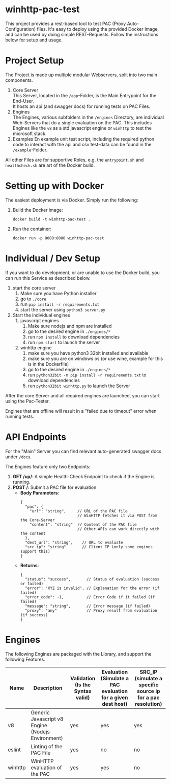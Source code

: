 # winhttp-pac-test

This project provides a rest-based tool to test PAC (Proxy Auto-Configuration) files.
It's easy to deploy using the provided Docker Image, and can be used by doing simple REST-Requests.
Follow the instructions below for setup and usage.

# Project Setup
The Project is made up multiple modular Webservers, split into two main components.
1. Core Server  
This Server, located in the `/app`-Folder, is the Main Entrypoint for the End-User.  
It hosts an api (and swagger docs) for running tests on PAC Files.
2. Engines  
The Engines, various subfolders in the `/engines` Directory, are individual Web-Servers that do a single evaluation on the PAC.
This includes Engines like the `v8` as a std javascript engine or `winhttp` to test the microsoft stack.
3. Examples
En example unit test script, including the required python code to interact with the api and csv test-data can be found in the `/example`-Folder.

All other Files are for supportive Roles, e.g. the `entrypoint.sh` and `healthcheck.sh` are art of the Docker build.

# Setting up with Docker

The easiest deployment is via Docker. Simply run the following:
1. Build the Docker image:
   ```
   docker build -t winhttp-pac-test .
   ```
2. Run the container:
   ```
   docker run -p 8080:8080 winhttp-pac-test
   ```
   
# Individual / Dev Setup
If you want to do development, or are unable to use the Docker build, you can run this Service as described below.
1) start the core server 
   1) Make sure you have Python installer
   2) go to `./core`
   3) run `pip install -r requirements.txt`
   4) start the server using `python3 server.py`
2) Start the individual engines
   1) javascript engines
      1) Make sure nodejs and npm are installed
      2) go to the desired engine in `./engines/*`
      3) run `npm install` to download dependencies
      4) run `npm start` to launch the server
   2) winhttp engine
      1) make sure you have python3 32bit installed and available
      2) make sure you are on windows os (or use wine, example for this is in the Dockerfile)
      3) go to the desired engine in `./engines/*`
      4) run `python32bit -m pip install -r requirements.txt` to download dependencies
      5) run `python32bit winhttp.py` to launch the Server

After the core Server and all required engines are launched, you can start using the Pac-Tester.

Engines that are offline will result in a "failed due to timeout" error when running tests.

# API Endpoints
For the "Main" Server you can find relevant auto-generated swagger docs under `/docs`.

The Engines feature only two Endpoints:
1. **GET /up/**: A simple Health-Check Endpoint to check if the Engine is running.
2. **POST /**: Submit a PAC file for evaluation.
   - **Body Parameters**:
     ```
     {
       "pac": {
         "url": "string",     // URL of the PAC file
                              // WinHTTP fetches it via POST from the Core-Server
         "content": "string"  // Content of the PAC file
                              // Other APIs can work directly with the content
       },
       "dest_url": "string",    // URL to evaluate
       "src_ip": "string"       // Client IP (only some engines support this)
     }
     ```
   - **Returns**:
     ```
     {
       "status": "success",       // Status of evaluation (success or failed)
       "error": "XYZ is invalid", // Explanation for the error (if failed)
       "error_code": -1,          // Error Code if it failed (if failed)
       "message": "string",       // Error message (if failed)
       "proxy": "any"             // Proxy result from evaluation (if success)
     }
     ```

# Engines
The following Engines are packaged with the Library, and support the following Features.

| Name   | Description                                       | Validation<br>(Is the Syntax valid) | Evaluation<br>(Simulate a PAC evaluation for a given dest host) | SRC_IP<br>(simulate a specific source ip for a pac resolution) |
|--------|---------------------------------------------------|-------------------------------------|-----------------------------------------------------------------|----------------------------------------------------------------|
| v8     | Generic Javascript v8 Engine (Nodejs Environment) | yes                                 | yes                                                             | yes                                                            |
| eslint | Linting of the PAC File                           | yes                                 | no                                                              | no                                                             |
| winhttp | WinHTTP evaluation of the PAC                    | yes                                 | yes                                                             | no                                                             | 
